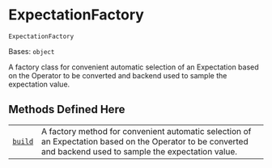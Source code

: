 # ExpectationFactory

`ExpectationFactory`

Bases: `object`

A factory class for convenient automatic selection of an Expectation based on the Operator to be converted and backend used to sample the expectation value.

## Methods Defined Here

|                                                                                                                                                                          |                                                                                                                                                               |
| ------------------------------------------------------------------------------------------------------------------------------------------------------------------------ | ------------------------------------------------------------------------------------------------------------------------------------------------------------- |
| [`build`](qiskit.opflow.expectations.ExpectationFactory.build#qiskit.opflow.expectations.ExpectationFactory.build "qiskit.opflow.expectations.ExpectationFactory.build") | A factory method for convenient automatic selection of an Expectation based on the Operator to be converted and backend used to sample the expectation value. |
